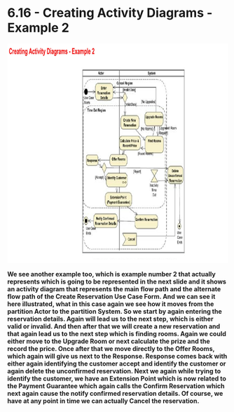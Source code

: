 # 6.16 - Creating Activity Diagrams - Example 2

<img src="/images/06_16_01.jpg" width="800" height="500">

**We see another example too, which is example number 2 that actually represents which is going to be represented in the next slide and it shows an activity diagram that represents the main flow path and the alternate flow path of the Create Reservation Use Case Form. And we can see it here illustrated, what in this case again we see how it moves from the partition Actor to the partition System. So we start by again entering the reservation details. Again will lead us to the next step, which is either valid or invalid. And then after that we will create a new reservation and that again lead us to the next step which is finding rooms. Again we could either move to the Upgrade Room or next calculate the prize and the record the price. Once after that we move directly to the Offer Rooms, which again will give us next to the Response. Response comes back with either again identifying the customer accept and identify the customer or again delete the unconfirmed reservation. Next we again while trying to identify the customer, we have an Extension Point which is now related to the Payment Guarantee which again calls the Confirm Reservation which next again cause the notify confirmed reservation details. Of course, we have at any point in time we can actually Cancel the reservation.**